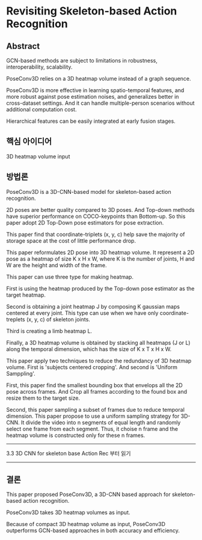 # Revisiting Skeleton-based Action Recognition

## Abstract
GCN-based methods are subject to limitations in robustness, interoperability, scalability.

PoseConv3D relies on a 3D heatmap volume instead of a graph sequence.

PoseConv3D is more effective in learning spatio-temporal features, and more robust against pose estimation noises, and generalizes better in cross-dataset settings. And it can handle multiple-person scenarios without additional computation cost.

Hierarchical features can be easily integrated at early fusion stages.

## 핵심 아이디어
3D heatmap volume input


## 방법론
PoseConv3D is a 3D-CNN-based model for skeleton-based action recognition.

2D poses are better quality compared to 3D poses. And Top-down methods have superior performance on COCO-keypoints than Bottom-up. So this paper adopt 2D Top-Down pose estimators for pose extraction.

This paper find that coordinate-triplets (x, y, c) help save the majority of storage space at the cost of little performance drop.

This paper reformulates 2D pose into 3D heatmap volume. It represent a 2D pose as a heatmap of size K x H x W, where K is the number of joints, H and W are the height and width of the frame.

This paper can use three type for making heatmap.

First is using the heatmap produced by the Top-down pose estimator as the target heatmap.

Second is obtaining a joint heatmap J by composing K gaussian maps centered at every joint. This type can use when we have only coordinate-treplets (x, y, c) of skeleton joints.

Third is creating a limb heatmap L.

Finally, a 3D heatmap volume is obtained by stacking all heatmaps (J or L) along the temporal dimension, which has the size of K x T x H x W.

This paper apply two techniques to reduce the redundancy of 3D heatmap volume. First is 'subjects centered cropping'. And second is 'Uniform Samppling'.

First, this paper find the smallest bounding box that envelops all the 2D pose across frames. And Crop all frames according to the found box and resize them to the target size.

Second, this paper sampling a subset of frames due to reduce temporal dimension. This paper propose to use a uniform sampling strategy for 3D-CNN. It divide the video into n segments of equal length and randomly select one frame from each segment. Thus, it choise n frame and the heatmap volume is constructed only for these n frames.

---
3.3 3D CNN for skeleton base Action Rec 부터 읽기

---

## 결론
This paper proposed PoseConv3D, a 3D-CNN based approach for skeleton-based action recognition.

PoseConv3D takes 3D heatmap volumes as input.

Because of compact 3D heatmap volume as input, PoseConv3D outperforms GCN-based approaches in both accuracy and efficiency.
